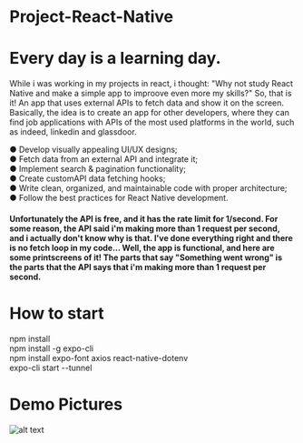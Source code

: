 # Project-React-Native

# Every day is a learning day.

While i was working in my projects in react, i thought: "Why not study React Native and make a simple app to improove even more my skills?"
So, that is it! An app that uses external APIs to fetch data and show it on the screen. Basically, the idea is to create an app for other developers, where they can find job applications with APIs of the most used platforms in the world, such as indeed, linkedin and glassdoor.

● Develop visually appealing UI/UX designs;<br />
● Fetch data from an external API and integrate it;<br />
● Implement search & pagination functionality;<br />
● Create customAPI data fetching hooks;<br />
● Write clean, organized, and maintainable code with proper architecture;<br />
● Follow the best practices for React Native development.<br />


#### Unfortunately the API is free, and it has the rate limit for 1/second. For some reason, the API said i'm making more than 1 request per second, and i actually don't know why is that. I've done everything right and there is no fetch loop in my code... Well, the app is functional, and here are some printscreens of it! The parts that say "Something went wrong" is the parts that the API says that i'm making more than 1 request per second.


# How to start

npm install<br />
npm install -g expo-cli<br />
npm install expo-font axios react-native-dotenv<br />
expo-cli start --tunnel<br />

# Demo Pictures

![alt text](https://github.com/[PedroHGaspar]/[Project-React-Native]/blob/[master]/pic1.jpeg?raw=true)
